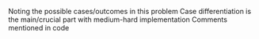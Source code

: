 Noting the possible cases/outcomes in this problem
Case differentiation is the main/crucial part with medium-hard implementation
Comments mentioned in code